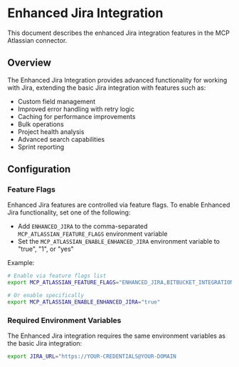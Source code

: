 # Enhanced Jira Integration

This document describes the enhanced Jira integration features in the MCP Atlassian connector.

## Overview

The Enhanced Jira Integration provides advanced functionality for working with Jira, extending the basic Jira integration with features such as:

- Custom field management
- Improved error handling with retry logic
- Caching for performance improvements
- Bulk operations
- Project health analysis
- Advanced search capabilities
- Sprint reporting

## Configuration

### Feature Flags

Enhanced Jira features are controlled via feature flags. To enable Enhanced Jira functionality, set one of the following:

- Add `ENHANCED_JIRA` to the comma-separated `MCP_ATLASSIAN_FEATURE_FLAGS` environment variable
- Set the `MCP_ATLASSIAN_ENABLE_ENHANCED_JIRA` environment variable to "true", "1", or "yes"

Example:
```bash
# Enable via feature flags list
export MCP_ATLASSIAN_FEATURE_FLAGS="ENHANCED_JIRA,BITBUCKET_INTEGRATION"

# Or enable specifically
export MCP_ATLASSIAN_ENABLE_ENHANCED_JIRA="true"
```

### Required Environment Variables

The Enhanced Jira integration requires the same environment variables as the basic Jira integration:

```bash
export JIRA_URL="https://YOUR-CREDENTIALS@YOUR-DOMAIN